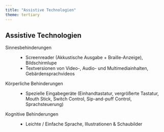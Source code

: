 ```yaml
---
title: "Assistive Technologien"
theme: tertiary
---
```

## Assistive Technologien
<dl>
    <dt>Sinnesbehinderungen</dt>
    <dd>
        <ul>
            <li>Screenreader (Akkustische Ausgabe + Braille-Anzeige), Bildschirmlupe</li>
            <li>Textversionen von Video-, Audio- und Multimediainhalten, Gebärdensprachvideos</li>
        </ul>
    </dd>
    <dt>Körperliche Behinderungen</dt>
    <dd>
        <ul>
            <li>Spezielle Eingabegeräte (Einhandtastatur, vergrößerte Tastatur, Mouth Stick, Switch Control, Sip-and-puff Control, Sprachsteuerung)</li>
        </ul>
   </dd>
    <dt>Kognitive Behinderungen</dt>
    <dd>
        <ul>
            <li>Leichte / Einfache Sprache, Illustrationen &amp; Schaubilder</li>
        <ul>
    </dd>
</dl>
